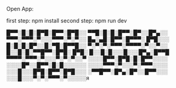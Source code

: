 Open App:

first step: npm install
second step: npm run dev

█▀▀░█░█░█▀█░█▀▀░█▀█░░
▀▀█░█░█░█▀▀░█▀░░█▀▄░░
▀▀▀░▀▀▀░▀░░░▀▀▀░▀░▀░░
█▄░▄█░█▀▀░█▀▀▀░ █▀█░░░
█░█░█░█▀░░█░▀█░█▀▀█░░
▀░▀░▀░▀▀▀░▀▀▀▀░▀░░▀░░
█░░█░█░▀▀█▀▀░█▀█░ █▀█░
█░░█░█░░░█░░░█▀▄░█▀▀█
▀▀▀▀░▀▀▀░▀░░░▀░▀░▀░░▀
░░░░█▀▀░█▀█░█░█▀▀░░░░
░░░░█▀░░█▀▀░█░█░░░░░░
░░░░▀▀▀░▀░░░▀░▀▀▀░░░░
░░░█░░░█▀█░█▀▀░█▀█░░░
░▀▀█▀▀░█▀▄░█▀░░█▀▀░░░
░░░█░░░▀░▀░▀▀▀░▀░░░░░я
